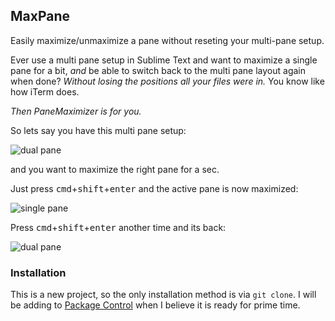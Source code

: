 ## MaxPane

Easily maximize/unmaximize a pane without reseting your multi-pane setup.

Ever use a multi pane setup in Sublime Text and want to maximize a single pane for a bit, *and* be able to switch back to the multi pane layout again when done? *Without losing the positions all your files were in.* You know like how iTerm does.

*Then PaneMaximizer is for you.*

So lets say you have this multi pane setup:

![dual pane](https://raw.github.com/jisaacks/MaxPane/ba0b8850c2637709428db88b072d6ca79f54543c/dual-thumb.png)

and you want to maximize the right pane for a sec.

Just press <kbd>cmd</kbd>+<kbd>shift</kbd>+<kbd>enter</kbd> and the active pane is now maximized:

![single pane](https://raw.github.com/jisaacks/MaxPane/ba0b8850c2637709428db88b072d6ca79f54543c/single-thumb.png)

Press <kbd>cmd</kbd>+<kbd>shift</kbd>+<kbd>enter</kbd> another time and its back:

![dual pane](https://raw.github.com/jisaacks/MaxPane/ba0b8850c2637709428db88b072d6ca79f54543c/dual-thumb.png)

### Installation

This is a new project, so the only installation method is via `git clone`. I will be adding to [Package Control](http://wbond.net/sublime_packages/package_control) when I believe it is ready for prime time.
